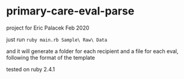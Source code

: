 # primary-care-eval-parse
project for Eric Palacek Feb 2020


just run ```ruby main.rb Sample\ Raw\ Data```

and it will generate a folder for each recipient and a file for each eval, following the format of the template

tested on ruby 2.4.1 
